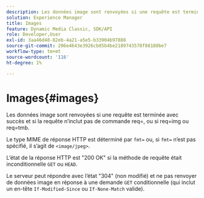 ```yaml
---
description: Les données image sont renvoyées si une requête est terminée avec succès et si la requête n’inclut pas de commande req=, ou si req=img ou req=tmb.
solution: Experience Manager
title: Images
feature: Dynamic Media Classic, SDK/API
role: Developer,User
exl-id: 3aa46d48-82eb-4a21-a5e5-b33904b97888
source-git-commit: 206e4643e3926cb85b4be2189743578f88180be7
workflow-type: tm+mt
source-wordcount: '116'
ht-degree: 1%

---
```


# Images{#images}

Les données image sont renvoyées si une requête est terminée avec succès et si la requête n’inclut pas de commande req=, ou si req=img ou req=tmb.

Le type MIME de réponse HTTP est déterminé par `fmt=` ou, si `fmt=` n’est pas spécifié, il s’agit de `<image/jpeg>`.

L’état de la réponse HTTP est &quot;200 OK&quot; si la méthode de requête était inconditionnelle `GET` ou `HEAD`.

Le serveur peut répondre avec l’état &quot;304&quot; (non modifié) et ne pas renvoyer de données image en réponse à une demande `GET` conditionnelle (qui inclut un en-tête `If-Modified-Since` ou `If-None-Match` valide).
